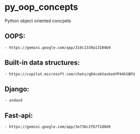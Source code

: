# py_oop_concepts

Python object oriented concpets

## OOPS:

    - https://gemini.google.com/app/310c1339a13104b9

## Built-in data structures:

    - https://copilot.microsoft.com/chats/qD4cokVas6xmYP44hSBFU

## Django:

    - asdasd

## Fast-api:

    - https://gemini.google.com/app/3e736c2fb7f2d0d9
